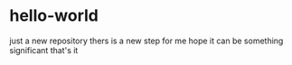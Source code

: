 # hello-world
just a new repository
thers is a new step for me
hope it can be something significant
that's it
